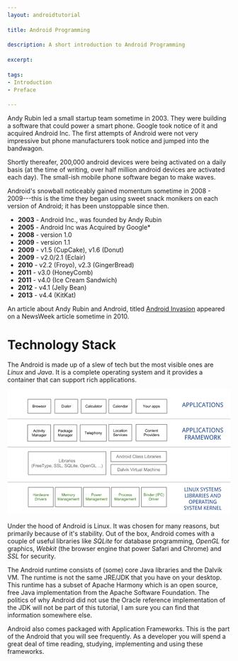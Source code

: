 ```yaml
---
layout: androidtutorial

title: Android Programming 

description: A short introduction to Android Programming

excerpt: 

tags:
- Introduction
- Preface

---
```


Andy Rubin led a small startup team sometime in 2003. They were building a software that could power a smart phone. Google took notice of it and acquired Android Inc. The first attempts of Android were not very impressive but phone manufacturers took notice and jumped into the bandwagon.

Shortly thereafer, 200,000 android devices were being activated on a daily basis (at the time of writing, over half million android devices are activated each day). The small-ish mobile phone software began to make waves.

Android's snowball noticeably gained momentum sometime in 2008 - 2009---this is the time they began using sweet snack monikers on each version of Android; it has been unstoppable since then.

- **2003** - Android Inc., was founded by Andy Rubin
- **2005** - Android Inc was Acquired by Google*
- **2008** - version 1.0
- **2009** - version 1.1 
- **2009** - v1.5 (CupCake), v1.6 (Donut)
- **2009** - v2.0/2.1 (Eclair)
- **2010** - v2.2 (Froyo), v2.3 (GingerBread)
- **2011** - v3.0 (HoneyComb)
- **2011** - v4.0 (Ice Cream Sandwich)
- **2012** - v4.1 (Jelly Bean)
- **2013** - v4.4 (KitKat)

An article about Andy Rubin and Android, titled [Android Invasion](http://www.thedailybeast.com/newsweek/2010/10/03/how-android-is-transforming-mobile-computing.html) appeared on a NewsWeek article sometime in 2010. 

# Technology Stack

The Android is made up of a slew of tech but the most visible ones are *Linux* and *Java*. It is a complete operating system and it provides a container that can support rich applications. 

![Android Architecture](/img/android-architecture.png)

Under the hood of Android is Linux. It was chosen for many reasons, but primarily because of it's stability. Out of the box, Android comes with a couple of useful libraries like *SQLite* for database programming, *OpenGL* for graphics, *Webkit* (the browser engine that power Safari and Chrome) and *SSL* for security.

The Android runtime consists of (some) core Java libraries and the Dalvik VM. The runtime is not the same JRE/JDK that you have on your desktop. This runtime has a subset of Apache Harmony which is an open source, free Java implementation from the Apache Software Foundation. The politics of why Android did not use the Oracle reference implementation of the JDK will not be part of this tutorial, I am sure you can find that information somewhere else.

Android also comes packaged with Application Frameworks. This is the part of the Android that you will see frequently. As a developer you will spend a great deal of time reading, studying, implementing and using these frameworks. 

















 

























